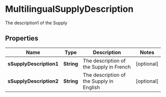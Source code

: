 

# MultilingualSupplyDescription

The description1 of the Supply

## Properties

| Name | Type | Description | Notes |
|------------ | ------------- | ------------- | -------------|
|**sSupplyDescription1** | **String** | The description of the Supply in French |  [optional] |
|**sSupplyDescription2** | **String** | The description of the Supply in English |  [optional] |



